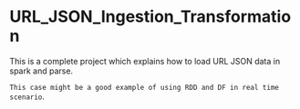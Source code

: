 # URL_JSON_Ingestion_Transformation
This is a complete project which explains how to load URL JSON data in spark and parse.

`This case might be a good example of using RDD and DF in real time scenario`.
